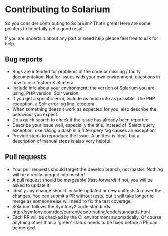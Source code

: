 # Contributing to Solarium

So you consider contributing to Solarium? That’s great! 
Here are some pointers to hopefully get a good result.

If you are uncertain about any part or need help please feel free to ask for help.

## Bug reports

* Bugs are intended for problems in the code or missing / faulty documentation. Not for issues with your own environment, questions in how to use feature X etcetera.
* Include info about your environment: the version of Solarium you are using, PHP version, Solr version
* If you get a specific error, include as much info as possible. The PHP exception, a Solr error log line, etcetera.
* When something doesn't work as expected for you, also describe the behaviour you expect.
* Do a quick search to check if the issue has already been reported
* Describe your issue well, especially the title. Instead of ‘Select query exception’ use ‘Using a dash in a filterquery tag causes an exception’.
* Provide steps to reproduce the issue. A unittest is ideal, but a description of manual steps is also very helpful.

## Pull requests

* Your pull requests should target the develop branch, not master. Nothing will be directly merged into master!
* A pull request should be mergeable (fast-forward) if not, you will be asked to update it.
* Ideally any change should include updated or new unittests to cover the changes. You can submit a PR without tests, but it will take longer to merge as someone else will need to fix the test coverage.
* Solarium follows the Symfony2 code standards: http://symfony.com/doc/current/contributing/code/standards.html
* Each PR will be checked by the CI environment automatically. Of course anything other than a 'green' status needs to be fixed before a PR can be merged.

